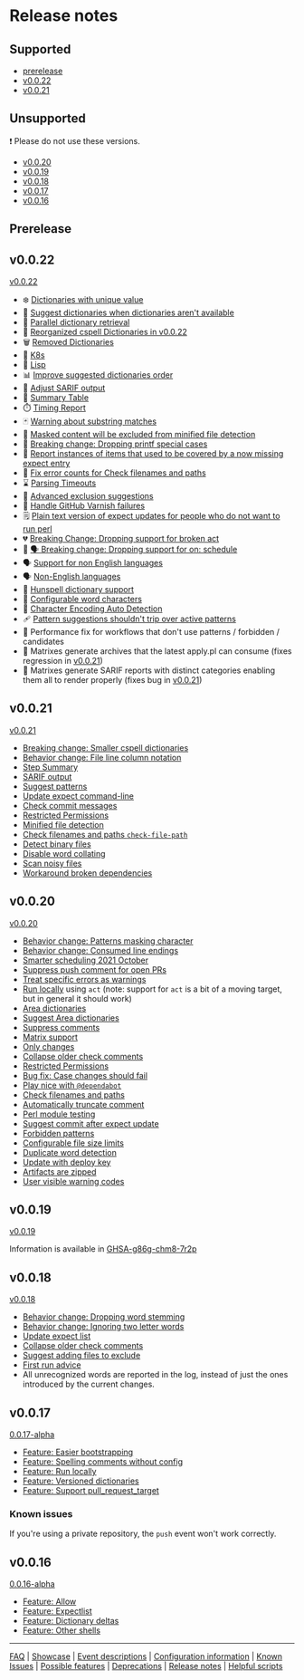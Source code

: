 # Release notes

## Supported

- [prerelease](#prerelease)
- [v0.0.22](#v0022)
- [v0.0.21](#v0021)

## Unsupported

❗ Please do not use these versions.

- [v0.0.20](#v0020)
- [v0.0.19](#v0019)
- [v0.0.18](#v0018)
- [v0.0.17](#v0017)
- [v0.0.16](#v0016)

## Prerelease

<!--
🛠️ In various states of `prerelease`
🌟 Almost ready to transition from `prerelease` to release 🍽️

-->

## v0.0.22

[v0.0.22](https://github.com/check-spelling/check-spelling/releases/tag/v0.0.22)

- ❄️ [Dictionaries with unique value](./Feature:-Dictionaries-with-unique-value.md)
- 🥷 [Suggest dictionaries when dictionaries aren't available](./Feature:-Suggest-dictionaries-when-dictionaries-aren't-available.md)
- 🐫 [Parallel dictionary retrieval](./Feature:-Parallel-dictionary-retrieval.md)
- 🍳 [Reorganized cspell Dictionaries in v0.0.22](./Breaking-Change:-Reorganized-cspell-Dictionaries-in-v0.0.22.md)
- 🗑️ [Removed Dictionaries](Removed-Dictionaries.md)
- 📗 [K8s](./Dictionary:-K8s.md)
- 📙 [Lisp](./Dictionary:-Lisp.md)
- 📊 [Improve suggested dictionaries order](./Feature:-Improve-suggested-dictionaries-order.md)
- 🎨 [Adjust SARIF output](./Feature:-SARIF-output.md#adjusting-sarifjson)
- 🧾 [Summary Table](./Feature:-Summary-Table.md)
- ⏱️ [Timing Report](./Feature:-Timing-Report.md)
- 🃏 [Warning about substring matches](./Feature:-Warning-about-substring-matches.md)
- 🙊 [Masked content will be excluded from minified file detection](./Feature:-Minified-file-detection.md#masked-content-will-be-excluded-from-accounting)
- 🐣 [Breaking change: Dropping printf special cases](./Breaking-change:-Dropping-printf-special-cases.md)
- 📝 [Report instances of items that used to be covered by a now missing expect entry](./Bug-fix:-Report-instances-of-items-that-used-to-be-covered-by-a-now-missing-expect-entry.md)
- 🔢 [Fix error counts for Check filenames and paths](./Feature:-Check-filenames-and-paths.md)
- ⌛ [Parsing Timeouts](./Feature:-Parsing-Timeouts.md)
- 🙈 [Advanced exclusion suggestions](./Feature:-Heuristic-exclude-suggestions.md#advanced-exclusion-suggestions)
- 🔁 [Handle GitHub Varnish failures](./Feature:-Handle-GitHub-Varnish-failures.md)
- 🗒️ [Plain text version of expect updates for people who do not want to run perl](Accepting-Suggestions.md#preformatted-commit-v0022)
- 💔 [Breaking Change: Dropping support for broken act](./Breaking-Change:-Dropping-support-for-broken-act.md)
- 📆 [🗣️ Breaking change: Dropping support for on: schedule](./Breaking-change:-Dropping-support-for-on:-schedule.md)
- 🗣️ [Support for non English languages](./Feature:-Support-for-non-English-languages.md)
- 🗣️ [Non-English languages](./Feature:-Non-English-languages.md)
- 🚆 [Hunspell dictionary support](./Feature:-Hunspell-dictionary-support.md)
- 🔢 [Configurable word characters](./Feature:-Configurable-word-characters.md)
- 🧙 [Character Encoding Auto Detection](./Feature:-Character-Encoding-Auto-Detection.md)
- 🩹 [Pattern suggestions shouldn't trip over active patterns](./Feature:-Suggest-patterns.md#multiple-patterns-for-a-line)
- 🏃 Performance fix for workflows that don't use patterns / forbidden / candidates
- 🔧 Matrixes generate archives that the latest apply.pl can consume (fixes regression in [v0.0.21](https://github.com/check-spelling/check-spelling/releases/tag/v0.0.21))
- 🔧 Matrixes generate SARIF reports with distinct categories enabling them all to render properly (fixes bug in [v0.0.21](https://github.com/check-spelling/check-spelling/releases/tag/v0.0.21))

## v0.0.21

[v0.0.21](https://github.com/check-spelling/check-spelling/releases/tag/v0.0.21)

- [Breaking change: Smaller cspell dictionaries](./Breaking-change:-Smaller-cspell-dictionaries.md)
- [Behavior change: File line column notation](./Behavior-change:-File-line-column-notation.md)
- [Step Summary](./Feature:-Step-Summary.md)
- [SARIF output](./Feature:-SARIF-output.md)
- [Suggest patterns](./Feature:-Suggest-patterns.md)
- [Update expect command-line](./Feature:-Update-expect-command-line.md)
- [Check commit messages](./Feature:-Check-commit-messages.md)
- [Restricted Permissions](./Feature:-Restricted-Permissions.md)
- [Minified file detection](./Feature:-Minified-file-detection.md)
- [Check filenames and paths `check-file-path`](Feature%3A-Check-filenames-and-paths.md#improvements-in-v0021)
- [Detect binary files](./Feature:-Detect-binary-files.md)
- [Disable word collating](./Feature:-Disable-word-collating.md)
- [Scan noisy files](./Feature:-Scan-noisy-files.md)
- [Workaround broken dependencies](./Feature:-Workaround-broken-dependencies.md)

## v0.0.20

[v0.0.20](https://github.com/check-spelling/check-spelling/releases/tag/v0.0.20)

- [Behavior change: Patterns masking character](./Behavior-change:-Patterns-masking-character.md)
- [Behavior change: Consumed line endings](./Behavior-change:-Consumed-line-endings.md)
- [Smarter scheduling 2021 October](./Feature:-Smarter-scheduling-2021-October.md)
- [Suppress push comment for open PRs](./Feature:-Suppress-push-comment-for-open-PRs.md)
- [Treat specific errors as warnings](./Feature:-Treat-specific-errors-as-warnings.md)
- [Run locally](./Feature:-Run-locally.md) using `act` (note: support for `act` is a bit of a moving target, but in general it should work)
- [Area dictionaries](./Feature:-Area-dictionaries.md)
- [Suggest Area dictionaries](./Feature:-Suggest-Area-Dictionaries.md)
- [Suppress comments](./Feature:-Suppress-comments.md)
- [Matrix support](./Feature:-Matrix-support.md)
- [Only changes](./Feature:-Only-changes.md)
- [Collapse older check comments](./Feature:-Collapse-older-check-comments.md)
- [Restricted Permissions](./Feature:-Restricted-Permissions.md)
- [Bug fix: Case changes should fail](./Bug-fix:-Case-changes-should-fail.md)
- [Play nice with `@dependabot`](@dependabot.md)
- [Check filenames and paths](./Feature:-check-filenames-and-paths.md)
- [Automatically truncate comment](./Feature:-Automatically-truncate-comment.md)
- [Perl module testing](./Feature:-Perl-module-testing.md)
- [Suggest commit after expect update](./Feature:-Suggest-commit-after-expect-update.md)
- [Forbidden patterns](./Feature:-Forbidden-patterns.md)
- [Configurable file size limits](./Feature:-Configurable-file-size-limits.md)
- [Duplicate word detection](./Feature:-Duplicate-word-detection.md)
- [Update with deploy key](./Feature:-Update-with-deploy-key.md)
- [Artifacts are zipped](./Breaking-change:-Artifacts-are-zipped.md)
- [User visible warning codes](./Feature:-User-visible-warning-codes.md)

## v0.0.19

[v0.0.19](https://github.com/check-spelling/check-spelling/releases/tag/v0.0.19)

Information is available in [GHSA-g86g-chm8-7r2p](https://github.com/check-spelling/check-spelling/security/advisories/GHSA-g86g-chm8-7r2p)

## v0.0.18

[v0.0.18](https://github.com/check-spelling/check-spelling/releases/tag/v0.0.18)

- [Behavior change: Dropping word stemming](./Behavior-change:-Dropping-word-stemming.md)
- [Behavior change: Ignoring two letter words](./Behavior-change:-Ignoring-two-letter-words.md)
- [Update expect list](./Feature:-Update-expect-list.md)
- [Collapse older check comments](./Feature:-Collapse-older-check-comments.md)
- [Suggest adding files to exclude](./Feature:-Heuristic-exclude-suggestions.md)
- [First run advice](./Feature:-First-run-advice.md)
- All unrecognized words are reported in the log, instead of just the ones introduced by the current changes.

## v0.0.17

[0.0.17-alpha](https://github.com/check-spelling/check-spelling/releases/tag/0.0.17-alpha)

- [Feature: Easier bootstrapping](./Feature:-Easier-bootstrapping.md)
- [Feature: Spelling comments without config](./Feature:-Spelling-comments-without-config.md)
- [Feature: Run locally](./Feature:-Run-locally.md)
- [Feature: Versioned dictionaries](./Feature:-Versioned-dictionaries.md)
- [Feature: Support pull_request_target](./Feature:-Support-pull_request_target.md)

### Known issues

If you're using a private repository, the `push` event won't work correctly.

## v0.0.16

[0.0.16-alpha](https://github.com/check-spelling/check-spelling/releases/tag/0.0.16-alpha)

- [Feature: Allow](./Feature:-Allow.md)
- [Feature: Expectlist](./Feature:-Expectlist.md)
- [Feature: Dictionary deltas](./Feature:-Dictionary-deltas.md)
- [Feature: Other shells](./Feature:-Other-shells.md)

---
[FAQ](FAQ.md) | [Showcase](Showcase.md) | [Event descriptions](Event-descriptions.md) | [Configuration information](Configuration-information.md) | [Known Issues](Known-Issues.md) | [Possible features](Possible-features.md) | [Deprecations](Deprecations.md) | [Release notes](Release-notes.md) | [Helpful scripts](Helpful-scripts.md)
